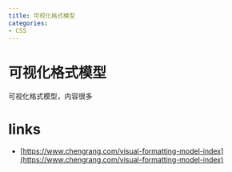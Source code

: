 ```yaml
---
title: 可视化格式模型
categories: 
- CSS
---
```


# 可视化格式模型

可视化格式模型，内容很多





# links
- [https://www.chengrang.com/visual-formatting-model-index](https://www.chengrang.com/visual-formatting-model-index)


